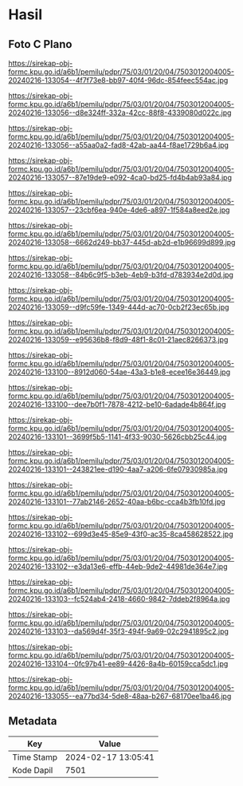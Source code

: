 # Hasil

## Foto C Plano

https://sirekap-obj-formc.kpu.go.id/a6b1/pemilu/pdpr/75/03/01/20/04/7503012004005-20240216-133054--4f7f73e8-bb97-40f4-96dc-854feec554ac.jpg

https://sirekap-obj-formc.kpu.go.id/a6b1/pemilu/pdpr/75/03/01/20/04/7503012004005-20240216-133056--d8e324ff-332a-42cc-88f8-4339080d022c.jpg

https://sirekap-obj-formc.kpu.go.id/a6b1/pemilu/pdpr/75/03/01/20/04/7503012004005-20240216-133056--a55aa0a2-fad8-42ab-aa44-f8ae1729b6a4.jpg

https://sirekap-obj-formc.kpu.go.id/a6b1/pemilu/pdpr/75/03/01/20/04/7503012004005-20240216-133057--87e19de9-e092-4ca0-bd25-fd4b4ab93a84.jpg

https://sirekap-obj-formc.kpu.go.id/a6b1/pemilu/pdpr/75/03/01/20/04/7503012004005-20240216-133057--23cbf6ea-940e-4de6-a897-1f584a8eed2e.jpg

https://sirekap-obj-formc.kpu.go.id/a6b1/pemilu/pdpr/75/03/01/20/04/7503012004005-20240216-133058--6662d249-bb37-445d-ab2d-e1b96699d899.jpg

https://sirekap-obj-formc.kpu.go.id/a6b1/pemilu/pdpr/75/03/01/20/04/7503012004005-20240216-133058--84b6c9f5-b3eb-4eb9-b3fd-d783934e2d0d.jpg

https://sirekap-obj-formc.kpu.go.id/a6b1/pemilu/pdpr/75/03/01/20/04/7503012004005-20240216-133059--d9fc59fe-1349-444d-ac70-0cb2f23ec65b.jpg

https://sirekap-obj-formc.kpu.go.id/a6b1/pemilu/pdpr/75/03/01/20/04/7503012004005-20240216-133059--e95636b8-f8d9-48f1-8c01-21aec8266373.jpg

https://sirekap-obj-formc.kpu.go.id/a6b1/pemilu/pdpr/75/03/01/20/04/7503012004005-20240216-133100--8912d060-54ae-43a3-b1e8-ecee16e36449.jpg

https://sirekap-obj-formc.kpu.go.id/a6b1/pemilu/pdpr/75/03/01/20/04/7503012004005-20240216-133100--dee7b0f1-7878-4212-be10-6adade4b864f.jpg

https://sirekap-obj-formc.kpu.go.id/a6b1/pemilu/pdpr/75/03/01/20/04/7503012004005-20240216-133101--3699f5b5-1141-4f33-9030-5626cbb25c44.jpg

https://sirekap-obj-formc.kpu.go.id/a6b1/pemilu/pdpr/75/03/01/20/04/7503012004005-20240216-133101--243821ee-d190-4aa7-a206-6fe07930985a.jpg

https://sirekap-obj-formc.kpu.go.id/a6b1/pemilu/pdpr/75/03/01/20/04/7503012004005-20240216-133101--77ab2146-2652-40aa-b6bc-cca4b3fb10fd.jpg

https://sirekap-obj-formc.kpu.go.id/a6b1/pemilu/pdpr/75/03/01/20/04/7503012004005-20240216-133102--699d3e45-85e9-43f0-ac35-8ca458628522.jpg

https://sirekap-obj-formc.kpu.go.id/a6b1/pemilu/pdpr/75/03/01/20/04/7503012004005-20240216-133102--e3da13e6-effb-44eb-9de2-44981de364e7.jpg

https://sirekap-obj-formc.kpu.go.id/a6b1/pemilu/pdpr/75/03/01/20/04/7503012004005-20240216-133103--fc524ab4-2418-4660-9842-7ddeb2f8964a.jpg

https://sirekap-obj-formc.kpu.go.id/a6b1/pemilu/pdpr/75/03/01/20/04/7503012004005-20240216-133103--da569d4f-35f3-494f-9a69-02c2941895c2.jpg

https://sirekap-obj-formc.kpu.go.id/a6b1/pemilu/pdpr/75/03/01/20/04/7503012004005-20240216-133104--0fc97b41-ee89-4426-8a4b-60159cca5dc1.jpg

https://sirekap-obj-formc.kpu.go.id/a6b1/pemilu/pdpr/75/03/01/20/04/7503012004005-20240216-133055--ea77bd34-5de8-48aa-b267-68170ee1ba46.jpg


## Metadata

| Key        | Value               |
| ---------- | ------------------- |
| Time Stamp | 2024-02-17 13:05:41 |
| Kode Dapil | 7501                |



